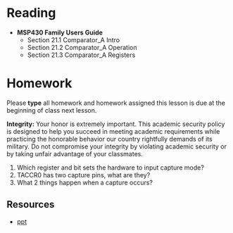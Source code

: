 # Reading
- **MSP430 Family Users Guide**
    - Section 21.1 Comparator_A Intro
    - Section 21.2 Comparator_A Operation
    - Section 21.3 Comparator_A Registers

# Homework

Please **type** all homework and homework assigned this lesson is due at the
beginning of class next lesson.

**Integrity:** Your honor is extremely important.  This academic security policy is designed to help you succeed in meeting academic requirements while practicing the honorable behavior our country rightfully demands of its military.  Do not compromise your integrity by violating academic security or by taking unfair advantage of your classmates.

1. Which register and bit sets the hardware to input capture mode?
1. TACCR0 has two capture pins, what are they?
1. What 2 things happen when a capture occurs?

## Resources

- [ppt](Lsn28.pptx)
